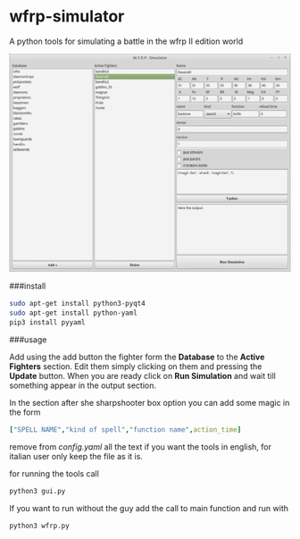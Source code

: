 # wfrp-simulator
A python tools for simulating a battle in the wfrp II edition world

![preview](https://raw.githubusercontent.com/DangerBlack/wfrp-simulator/master/doc/preview.png)


###install

```bash
sudo apt-get install python3-pyqt4
sudo apt-get install python-yaml
pip3 install pyyaml
```

###usage

Add using the add button the fighter form the **Database** to the **Active Fighters** section.
Edit them simply clicking on them and pressing the **Update** button.
When you are ready click on **Run Simulation** and wait till something appear in the output section.

In the section after she sharpshooter box option you can add some magic in the form

```yaml
["SPELL NAME","kind of spell","function name",action_time]
```

remove from *config.yaml* all the text if you want the tools in english,
for italian user only keep the file as it is.

for running the tools call

```bash
python3 gui.py
```

If you want to run without the guy add the call to main function and run with

```bash
python3 wfrp.py
```
